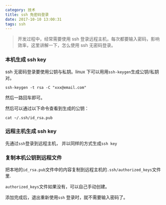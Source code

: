 ```yaml
---
category: 技术
title: ssh 免密码登录
date: 2017-10-10 13:00:31
tags: ssh
---
```


> 开发过程中，经常需要使用 ssh 登录远程主机，每次都要输入密码，影响效率，这里讲解一下，怎么使用 ssh 无密码登录。

<!--more-->

### 本机生成 ssh key

ssh 无密码登录要使用公钥与私钥。linux 下可以用用`ssh-keygen`生成公钥/私钥对。

```shell
ssh-keygen -t rsa -C "xxx@email.com"
```

然后一路回车即可。

然后可以通过以下命令查看到生成的公钥：

```shell
cat ~/.ssh/id_rsa.pub
```

### 远程主机生成 ssh key

先通过`ssh`登录到远程主机， 并以同样的方式生成`ssh key`

### 复制本机公钥到远程文件

把本地的`id_rsa.pub`文件中的内容复制到远程主机的`.ssh/authorized_keys`文件里.

`authorized_keys`文件如果没有，可以自己手动创建。

添加完成后，退出重新使用`ssh` 登录时，就不需要输入密码了。

